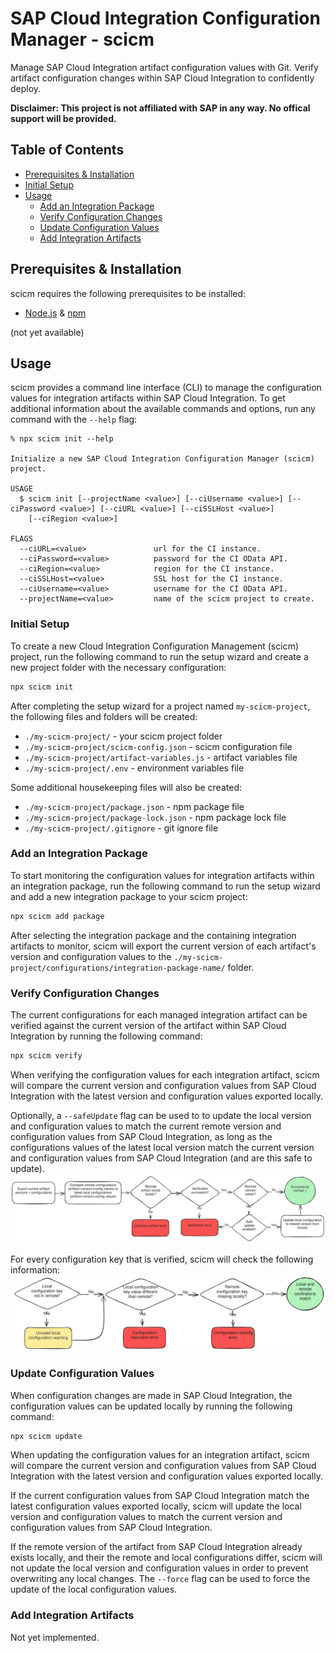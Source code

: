 # SAP Cloud Integration Configuration Manager - scicm

Manage SAP Cloud Integration artifact configuration values with Git. Verify artifact configuration changes within SAP Cloud Integration to confidently deploy.

**Disclaimer: This project is not affiliated with SAP in any way. No offical support will be provided.**

## Table of Contents

- [Prerequisites & Installation](#prerequisites--installation)
- [Initial Setup](#initial-setup)
- [Usage](#usage)
  - [Add an Integration Package](#add-an-integration-package)
  - [Verify Configuration Changes](#verify-configuration-changes)
  - [Update Configuration Values](#update-configuration-values)
  - [Add Integration Artifacts](#add-integration-artifacts)

## Prerequisites & Installation

scicm requires the following prerequisites to be installed:

- [Node.js](https://nodejs.org/en/download/) & [npm](https://www.npmjs.com/get-npm)

(not yet available)

## Usage

scicm provides a command line interface (CLI) to manage the configuration values for integration artifacts within SAP Cloud Integration. To get additional information about the available commands and options, run any command with the `--help` flag:

```
% npx scicm init --help

Initialize a new SAP Cloud Integration Configuration Manager (scicm) project.

USAGE
  $ scicm init [--projectName <value>] [--ciUsername <value>] [--ciPassword <value>] [--ciURL <value>] [--ciSSLHost <value>]
    [--ciRegion <value>]

FLAGS
  --ciURL=<value>               url for the CI instance.
  --ciPassword=<value>          password for the CI OData API.
  --ciRegion=<value>            region for the CI instance.
  --ciSSLHost=<value>           SSL host for the CI instance.
  --ciUsername=<value>          username for the CI OData API.
  --projectName=<value>         name of the scicm project to create.
```

### Initial Setup

To create a new Cloud Integration Configuration Management (scicm) project, run the following command to run the setup wizard and create a new project folder with the necessary configuration:

```bash
npx scicm init
```

After completing the setup wizard for a project named `my-scicm-project`, the following files and folders will be created:

- `./my-scicm-project/` - your scicm project folder
- `./my-scicm-project/scicm-config.json` - scicm configuration file
- `./my-scicm-project/artifact-variables.js` - artifact variables file
- `./my-scicm-project/.env` - environment variables file

Some additional housekeeping files will also be created:

- `./my-scicm-project/package.json` - npm package file
- `./my-scicm-project/package-lock.json` - npm package lock file
- `./my-scicm-project/.gitignore` - git ignore file

### Add an Integration Package

To start monitoring the configuration values for integration artifacts within an integration package, run the following command to run the setup wizard and add a new integration package to your scicm project:

```bash
npx scicm add package
```

After selecting the integration package and the containing integration artifacts to monitor, scicm will export the current version of each artifact's version and configuration values to the `./my-scicm-project/configurations/integration-package-name/` folder.

### Verify Configuration Changes

The current configurations for each managed integration artifact can be verified against the current version of the artifact within SAP Cloud Integration by running the following command:

```bash
npx scicm verify
```

When verifying the configuration values for each integration artifact, scicm will compare the current version and configuration values from SAP Cloud Integration with the latest version and configuration values exported locally.

Optionally, a `--safeUpdate` flag can be used to to update the local version and configuration values to match the current remote version and configuration values from SAP Cloud Integration, as long as the configurations values of the latest local version match the current version and configuration values from SAP Cloud Integration (and are this safe to update).
![scicm-verify](./docs//verify.excalidraw.svg)

For every configuration key that is verified, scicm will check the following information:
![scicm-verification-steps](./docs//verification-steps.excalidraw.svg)

### Update Configuration Values

When configuration changes are made in SAP Cloud Integration, the configuration values can be updated locally by running the following command:

```bash
npx scicm update
```

When updating the configuration values for an integration artifact, scicm will compare the current version and configuration values from SAP Cloud Integration with the latest version and configuration values exported locally.

If the current configuration values from SAP Cloud Integration match the latest configuration values exported locally, scicm will update the local version and configuration values to match the current version and configuration values from SAP Cloud Integration.

If the remote version of the artifact from SAP Cloud Integration already exists locally, and their the remote and local configurations differ, scicm will not update the local version and configuration values in order to prevent overwriting any local changes. The `--force` flag can be used to force the update of the local configuration values.

### Add Integration Artifacts

Not yet implemented.
